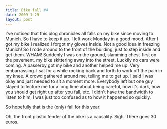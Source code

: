 ```yaml
---
title: Bike fall #4
date: 2009-1-29
layout: post
---
```


I've noticed that this blog chronicles all falls on my bike since moving
to Munich. So I have to keep it up. I left work Monday in a good mood.
After I got my bike I realized I forgot my gloves inside. Not a good idea
in freezing Munich! So I rode around to the front of the building, just
to step inside and get them. WHAM! Suddenly I was on the ground, slamming
chest-first on the pavement, my bike skittering away into the street. Luckily
no cars were coming. A passerby got my bike and another helped me up. Very
embarrassing. I sat for a while rocking back and forth to work off the
pain in my knee. A crowd gathered around me, telling me to get up. I said
I was okay and just needed to sit a moment more. Everybody left but one
guy stayed to lecture me for a long time about being careful, how it's
dark, how you should get right up after you fall, etc. I didn't have the
bandwidth to listen to him, I was just too confused as to how it happened
so quickly.
  
  
So hopefully that is the (only) fall for this year!
  
  
Oh, the front plastic fender of the bike is a causality. Sigh. There goes
30 euros.
